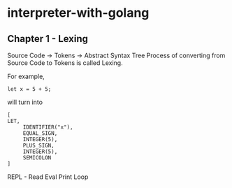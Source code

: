 # interpreter-with-golang

## Chapter 1 - Lexing

Source Code -> Tokens -> Abstract Syntax Tree
Process of converting from Source Code to Tokens is called Lexing.

For example,

```
let x = 5 + 5;
```

will turn into

```
[
LET,
     IDENTIFIER("x"),
     EQUAL_SIGN,
     INTEGER(5),
     PLUS_SIGN,
     INTEGER(5),
     SEMICOLON
]
```

REPL - Read Eval Print Loop
